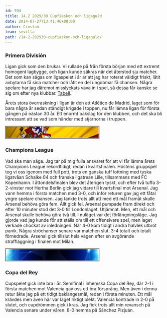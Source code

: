 ```yaml
---
id: 594
title: 14.2 2029/30 Cupfiaskon och ligaguld
date: 2014-07-27T13:41:46+00:00
author: Crustan
team: sevilla
path: /14-2-202930-cupfiaskon-och-ligaguld/
---
```

### Primera División

Ligan gick som den brukar. Vi rullade på från första början med ett extremt homogent lagbygge, och ligan kunde säkras när det återstod sju matcher. Det som kan sägas om ligaspelet i år är att jag har roterat väldigt friskt, låtit avbytarna få sina matcher och låtit en del ungdomar få chansen. Några spelare har jag däremot misslyckats väva in i spel, så dessa får kanske se sig om efter nya klubbar. [Tabell](images/tabell2030.png).

Årets stora överraskning i ligan är den att Atlético de Madrid, laget som för bara några år sedan ständigt krigade i toppen, nu får lämna ligan för första gången på nästan 30 år. Ett enormt bakslag för den klubben, och det ska bli intressant att se vad som händer med stjärnorna i truppen.

<img src="../images/espbanner.png" alt="espbanner" width="300" height="40" class="aligncenter size-full" />

### Champions League

Vad ska man säga. Jag tar på mig fulla ansvaret för att vi får lämna årets Champions League rekordtidigt, redan i kvartsfinalen. Höstens gruppspel tog vi oss igenom med full pott, trots en ganska tuff lottning med tyska ligatvåan Schalke 04 och franska ligatrean Lille, tillsammans med FC Köpenhamn. I åttondelsfinalen blev det återigen tyskt, och efter två tuffa 3-2-vinster mot Hertha Berlin gick jag vidare till kvartsfinal mot Arsenal. Jag vann hemma i första matchen med 3-0, och inför returen gav jag ett fåtal yngre spelare chansen. Jag tänkte trots allt att med ett mål framåt skulle Arsenal behöva göra fem. Allt gick fel. Arsenal pumpade fram direkt och efter 10 minuter stod det 3-0 till Londonlaget. Utjämnat. Men, ett mål och Arsenal skulle behöva göra två till. I nuläget var det förlängningsläge. Jag gjorde vad jag kunde för att ställa om till ett offensivare spel, men laget verkade chockat av inledningen. När 4-0 kom tidigt i andra halvlek utbröt panik. Några ströchanser senare var matchen slut. 3-4 totalt och totalt förnedrade. Arsenal gick tillslut hela vägen efter en avgörande straffläggning i finalen mot Milan.

<img src="../images/clbanner.png" alt="clbanner" width="300" height="40" class="aligncenter size-full" />

### Copa del Rey

Cupspelet gick inte bra i år. Semifinal i inhemska Copa del Rey, där 2-1 i första matchen mot Valencia gav oss ett bra försprång. Men även i denna retur åkte jag på ett tidigt baklängesmål, redan i första minuten. Ett mål krävdes men även här var laget riktigt blekt. Valencia kontrade in 2-0 på slutet, och cupdrömmen gick i kras. Jag fick trots allt min revansch på Valencia senare under våren. 8-0 hemma på Sánchez Pizjuán.